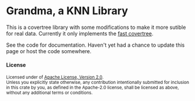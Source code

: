 # Grandma, a KNN Library

This is a covertree library with some modifications to make it more sutible for real data. Currently it only implements the [fast covertree](http://proceedings.mlr.press/v37/izbicki15.pdf).

See the code for documentation. Haven't yet had a chance to update this page or host the code somewhere.


#### License

<sup>
Licensed under of <a href="LICENSE.txt">Apache License, Version 2.0</a>.
</sup>

<br>

<sub>
Unless you explicitly state otherwise, any contribution intentionally submitted
for inclusion in this crate by you, as defined in the Apache-2.0 license, shall
be licensed as above, without any additional terms or conditions.
</sub>